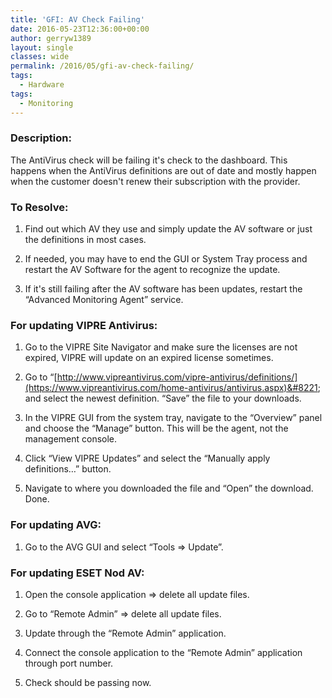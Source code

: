 ```yaml
---
title: 'GFI: AV Check Failing'
date: 2016-05-23T12:36:00+00:00
author: gerryw1389
layout: single
classes: wide
permalink: /2016/05/gfi-av-check-failing/
tags:
  - Hardware
tags:
  - Monitoring
---
```

<!--more-->

### Description:

The AntiVirus check will be failing it's check to the dashboard. This happens when the AntiVirus definitions are out of date and mostly happen when the customer doesn't renew their subscription with the provider.

### To Resolve:

1. Find out which AV they use and simply update the AV software or just the definitions in most cases.

2. If needed, you may have to end the GUI or System Tray process and restart the AV Software for the agent to recognize the update.

3. If it's still failing after the AV software has been updates, restart the &#8220;Advanced Monitoring Agent&#8221; service.

### For updating VIPRE Antivirus:

1. Go to the VIPRE Site Navigator and make sure the licenses are not expired, VIPRE will update on an expired license sometimes.

2. Go to &#8220;[http://www.vipreantivirus.com/vipre-antivirus/definitions/](https://www.vipreantivirus.com/home-antivirus/antivirus.aspx)&#8221; and select the newest definition. &#8220;Save&#8221; the file to your downloads.

3. In the VIPRE GUI from the system tray, navigate to the &#8220;Overview&#8221; panel and choose the &#8220;Manage&#8221; button. This will be the agent, not the management console.

4. Click &#8220;View VIPRE Updates&#8221; and select the &#8220;Manually apply definitions…&#8221; button.

5. Navigate to where you downloaded the file and &#8220;Open&#8221; the download. Done.

### For updating AVG:

1. Go to the AVG GUI and select &#8220;Tools => Update&#8221;.

### For updating ESET Nod AV:

1. Open the console application => delete all update files.

2. Go to &#8220;Remote Admin&#8221; => delete all update files.

3. Update through the &#8220;Remote Admin&#8221; application.

4. Connect the console application to the &#8220;Remote Admin&#8221; application through port number.

5. Check should be passing now.